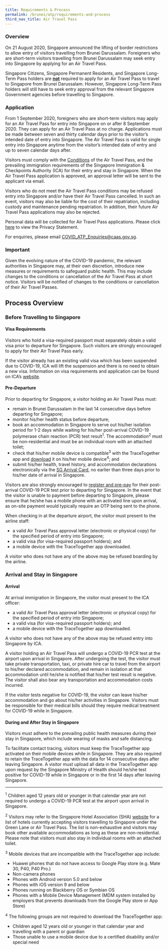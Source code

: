 ```yaml
---
title: Requirements & Process
permalink: /brunei/atp/requirements-and-process
third_nav_title: Air Travel Pass
---
```


### **Overview**

On 21 August 2020, Singapore announced the lifting of border restrictions to allow entry of visitors travelling from Brunei Darussalam. Foreigners who are short-term visitors travelling from Brunei Darussalam may seek entry into Singapore by applying for an Air Travel Pass.

Singapore Citizens, Singapore Permanent Residents, and Singapore Long-Term Pass holders are <u><b>not</b></u> required to apply for an Air Travel Pass to travel to Singapore from Brunei Darussalam. However, Singapore Long-Term Pass holders will still have to seek entry approval from the relevant Singapore Government agencies before travelling to Singapore.

### **Application**

From 1 September 2020, foreigners who are short-term visitors may apply for an Air Travel Pass for entry into Singapore on or after 8 September 2020. They can apply for an Air Travel Pass at no charge. Applications must be made between seven and thirty calendar days prior to the visitor’s intended date of entry into Singapore. The Air Travel Pass is valid for single entry into Singapore anytime from the visitor’s intended date of entry and up to seven calendar days after.

Visitors must comply with the [Conditions](/brunei/atp/conditions) of the Air Travel Pass, and the prevailing immigration requirements of the Singapore Immigration & Checkpoints Authority (ICA) for their entry and stay in Singapore. When the Air Travel Pass application is approved, an approval letter will be sent to the applicant via email.

Visitors who do not meet the Air Travel Pass conditions may be refused entry into Singapore and/or have their Air Travel Pass cancelled. In such an event, visitors may also be liable for the cost of their repatriation, including custody and maintenance pending repatriation. In addition, their future Air Travel Pass applications may also be rejected.

Personal data will be collected for Air Travel Pass applications. Please click [here](/privacy) to view the Privacy Statement.

For enquiries, please email <COVID_ATP_Enquiries@caas.gov.sg>.

### **Important**

Given the evolving nature of the COVID-19 pandemic, the relevant authorities in Singapore may, at their own discretion, introduce new measures or requirements to safeguard public health. This may include changes to the conditions or cancellation of the Air Travel Pass at short notice. Visitors will be notified of changes to the conditions or cancellation of their Air Travel Passes.

## **Process Overview**

### **Before Travelling to Singapore**

#### Visa Requirements

Visitors who hold a visa-required passport must separately obtain a valid visa prior to departure for Singapore. Such visitors are strongly encouraged to apply for their Air Travel Pass early.

If the visitor already has an existing valid visa which has been suspended due to COVID-19, ICA will lift the suspension and there is no need to obtain a new visa. Information on visa requirements and application can be found on ICA’s [website](https://www.ica.gov.sg/visitor/visitor_entryvisa).

#### Pre-Departure

Prior to departing for Singapore, a visitor holding an Air Travel Pass must:
- remain in Brunei Darussalam in the last 14 consecutive days before departing for Singapore;
- monitor his/her health status before departure;
- book an accommodation in Singapore to serve out his/her isolation period for 1-2 days while waiting for his/her post-arrival COVID-19 polymerase chain reaction (PCR) test result<sup>1</sup>. The accommodation<sup>2</sup> must be non-residential and must be an individual room with an attached toilet; 
- check that his/her mobile device is compatible<sup>3</sup> with the TraceTogether app and [download](https://tracetogether.gov.sg/) it on his/her mobile device<sup>4</sup>; and 
- submit his/her health, travel history, and accommodation declarations electronically via the [SG Arrival Card](https://eservices.ica.gov.sg/sgarrivalcard), no earlier than three days prior to his/her date of arrival in Singapore.

Visitors are also strongly encouraged to [register and pre-pay](https://safetravel.changiairport.com/#/) for their post-arrival COVID-19 PCR test prior to departing for Singapore. In the event that the visitor is unable to payment before departing to Singapore, please ensure that he/she has a mobile phone with an activated line upon arrival, as on-site payment would typically require an OTP being sent to the phone.

When checking in at the departure airport, the visitor must present to the airline staff:
- a valid Air Travel Pass approval letter (electronic or physical copy) for the specified period of entry into Singapore;
- a valid visa (for visa-required passport holders); and
- a mobile device with the TraceTogether app downloaded.

A visitor who does not have any of the above may be refused boarding by the airline.

### **Arrival and Stay in Singapore**

#### Arrival

At arrival immigration in Singapore, the visitor must present to the ICA officer:
- a valid Air Travel Pass approval letter (electronic or physical copy) for the specified period of entry into Singapore;
- a valid visa (for visa-required passport holders); and
- a mobile device with the TraceTogether app downloaded.

A visitor who does not have any of the above may be refused entry into Singapore by ICA.

A visitor holding an Air Travel Pass will undergo a COVID-19 PCR test at the airport upon arrival in Singapore. After undergoing the test, the visitor must take private transportation, taxi, or private hire car to travel from the airport to his/her declared accommodation, and remain in isolation at that accommodation until he/she is notified that his/her test result is negative. The visitor shall also bear any transportation and accommodation costs incurred.

If the visitor tests negative for COVID-19, the visitor can leave his/her accommodation and go about his/her activities in Singapore. Visitors must be responsible for their medical bills should they require medical treatment for COVID-19 while in Singapore.

#### During and After Stay in Singapore

Visitors must adhere to the prevailing public health measures during their stay in Singapore, which include wearing of masks and safe distancing.

To facilitate contact tracing, visitors must keep the TraceTogether app activated on their mobile devices while in Singapore. They are also required to retain the TraceTogether app with the data for 14 consecutive days after leaving Singapore. A visitor must upload all data in the TraceTogether app upon request by the Singapore Ministry of Health should he/she test positive for COVID-19 while in Singapore or in the first 14 days after leaving Singapore.

-----

<sup>1</sup> Children aged 12 years old or younger in that calendar year are not required to undergo a COVID-19 PCR test at the airport upon arrival in Singapore.

<sup>2</sup> Visitors may refer to the Singapore Hotel Association (SHA) [website](https://www.sha.org.sg) for a list of hotels currently accepting visitors travelling to Singapore under the Green Lane or Air Travel Pass. The list is non-exhaustive and visitors may book other available accommodations as long as these are non-residential. Please note that visitors must also stay in individual rooms with an attached toilet.

<sup>3</sup> Mobile devices that are incompatible with the TraceTogether app include:
- Huawei phones that do not have access to Google Play store (e.g. Mate 30, P40, P40 Pro.)
- Non-camera phones
- Phones with Android version 5.0 and below
- Phones with iOS version 9 and below
- Phones running on Blackberry OS or Symbian OS
- Phones with a Mobile Device Management (MDM system installed by employers that prevents downloads from the Google Play store or App Store)

<sup>4</sup> The following groups are not required to download the TraceTogether app:
- Children aged 12 years old or younger in that calendar year and travelling with a parent or guardian
- Those unable to use a mobile device due to a certified disability and/or special need
